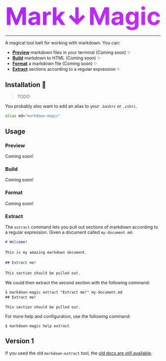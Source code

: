 <div align="center">

![Markdown Magic](./logo.svg)

</div>

---

A magical tool belt for working with markdown. You can:

- [**Preview**](#preview) markdown files in your terminal (Coming soon) ✨
- [**Build**](#build) markdown to HTML (Coming soon) ✨
- [**Format**](#format) a markdown file (Coming soon) ✨
- [**Extract**](#extract) sections according to a regular expression ✨

## Installation 🧙

> TODO

You probably also want to add an alias to your `.bashrc` or `.zshrc`.

```bash
alias md="markdown-magic"
```

## Usage

### Preview

Coming soon!

### Build

Coming soon!

### Format

Coming soon!

### Extract

The `extract` command lets you pull out sections of markdown according to
a regular expression. Given a document called `my-document.md`:

```markdown
# Welcome!

This is my amazing markdown document.

## Extract me!

This section should be pulled out.
```

We could then extract the second section with the following command:

```console
$ markdown-magic extract "Extract me!" my-document.md
## Extract me!

This section should be pulled out.
```

For more help and configuration, use the following command:

```console
$ markdown-magic help extract
```

## Version 1

If you used the old `markdown-extract` tool, the [old docs are still
available][old-readme].

[old-readme]: https://github.com/sean0x42/markdown-extract/blob/401d385bc68f9048a19e5a3dbe2c8d7bbb5292c0/README.md
